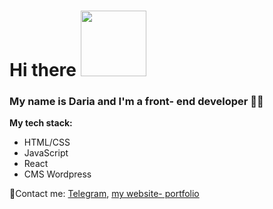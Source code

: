 # Hi there <img src="https://media.giphy.com/media/IpM4kYGnxqmE02P9rr/giphy.gif" width="105px" /> 
### My name is Daria and I'm a front- end developer 👩‍💻

**My tech stack:**
* HTML/CSS
* JavaScript
* React
* CMS Wordpress

📧Contact me: [Telegram](https://t.me/DovydovaDaria), [my website- portfolio](https://dovydova-daria.glitch.me)


